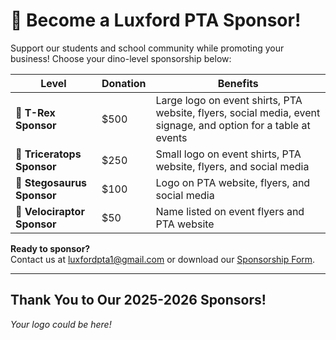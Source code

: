 # 🦕 Become a Luxford PTA Sponsor!

Support our students and school community while promoting your business! Choose your dino-level sponsorship below:

| Level                | Donation | Benefits                                                                 |
|----------------------|----------|--------------------------------------------------------------------------|
| 🦖 **T-Rex Sponsor**         | $500     | Large logo on event shirts, PTA website, flyers, social media, event signage, and option for a table at events |
| 🦕 **Triceratops Sponsor**   | $250     | Small logo on event shirts, PTA website, flyers, and social media       |
| 🦴 **Stegosaurus Sponsor**   | $100     | Logo on PTA website, flyers, and social media                           |
| 🦎 **Velociraptor Sponsor**  | $50      | Name listed on event flyers and PTA website                             |

**Ready to sponsor?**  
Contact us at [luxfordpta1@gmail.com](mailto:luxfordpta1@gmail.com) or download our [Sponsorship Form](documents/sponsorship-form.pdf).

---

## Thank You to Our 2025-2026 Sponsors!
*Your logo could be here!*

<!-- Add sponsor logos/names here as they come in -->